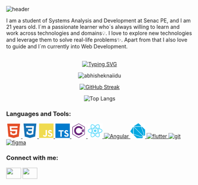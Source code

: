 ![header](https://github.com/emessonSilva/dio-lab-open-source/assets/140443316/b95518a5-0331-4713-af85-1cf1e287f9d1)

I am a student of Systems Analysis and Development at Senac PE, and I am 21 years old.
I´m a passionate learner who´s always willing to learn and work across technologies and domains💡. I love to explore new technologies and leverage them to solve real-life problems✨.
Apart from that I also love to guide and I´m currently into Web Development. 
<br>
<br>
<div align="center">

[![Typing SVG](https://readme-typing-svg.herokuapp.com?font=Fira+Code&size=30&pause=1000&random=false&width=435&lines=My+Github+Stats)](https://git.io/typing-svg)

<img src="https://github-readme-stats.vercel.app/api?username=emessonSilva&show_icons=true&theme=dark&hide_border=true" alt="abhisheknaiidu" />

<br>

[![GitHub Streak](https://github-readme-streak-stats.herokuapp.com/?user=emessonSilva&theme=dark&hide_border=true)](https://github.com/emessonSilva)

![Top Langs](https://github-readme-stats.vercel.app/api/top-langs/?username=emessonSilva&hide_progress=true&theme=dark&hide_border=true)



<h3 align="left">Languages and Tools:</h3>

<p align="left"> 
<a href="https://www.w3.org/html/" target="_blank"> <img src="https://raw.githubusercontent.com/devicons/devicon/55609aa5bd817ff167afce0d965585c92040787a/icons/html5/html5-plain.svg" alt="html5" width="40" height="40"/> </a>
</a> <a href="https://www.w3schools.com/css/" target="_blank"> <img src="https://raw.githubusercontent.com/devicons/devicon/55609aa5bd817ff167afce0d965585c92040787a/icons/css3/css3-plain.svg" alt="css3" width="40" height="40"/> 
<a href="https://www.w3.org/html/" target="_blank"> <img src="https://raw.githubusercontent.com/devicons/devicon/55609aa5bd817ff167afce0d965585c92040787a/icons/javascript/javascript-plain.svg" alt="JavaScript" width="40" height="40"/> 
</a> 
<a href="https://www.w3.org/html/" target="_blank"> <img src="https://raw.githubusercontent.com/devicons/devicon/55609aa5bd817ff167afce0d965585c92040787a/icons/typescript/typescript-plain.svg" alt="TypeScript" width="40" height="40"/> 
</a> 
<a href="https://www.w3.org/html/" target="_blank"> <img src="https://raw.githubusercontent.com/devicons/devicon/55609aa5bd817ff167afce0d965585c92040787a/icons/csharp/csharp-line.svg" alt="C#" width="40" height="40"/> 
</a>  
<a href="https://www.w3.org/html/" target="_blank"> <img src="https://raw.githubusercontent.com/devicons/devicon/55609aa5bd817ff167afce0d965585c92040787a/icons/react/react-original.svg" alt="React" width="40" height="40"/> 
</a>
<a href="https://www.w3.org/html/" target="_blank"> <img src="https://www.vectorlogo.zone/logos/angular/angular-icon.svg" alt="Angular" width="40" height="40"/> 
</a>   
</a>
<a href="https://www.w3.org/html/" target="_blank"> <img src="https://raw.githubusercontent.com/devicons/devicon/55609aa5bd817ff167afce0d965585c92040787a/icons/dart/dart-plain.svg" alt="Dart" width="40" height="40"/> 
</a> </a> 
<a href="https://flutter.dev" target="_blank"> <img src="https://www.vectorlogo.zone/logos/flutterio/flutterio-icon.svg" alt="flutter" width="40" height="40"/> </a>
<a href="https://git-scm.com/" target="_blank"> <img src="https://www.vectorlogo.zone/logos/git-scm/git-scm-icon.svg" alt="git" width="40" height="40"/> </a>
<a href="https://www.figma.com/" target="_blank"> <img src="https://www.vectorlogo.zone/logos/figma/figma-icon.svg" alt="figma" width="40" height="40"></a> 

</p>

<h3 align="left">Connect with me:</h3>
<p align="left">
<a href="https://www.linkedin.com/in/emessonsilva500/" target="blank"><img align="center" src="https://www.vectorlogo.zone/logos/linkedin/linkedin-icon.svg" alt="" height="30" width="40" /></a>
<a href="mailto:emessonbarbosa600@gmail.com" target="blank"><img align="center" src="https://www.vectorlogo.zone/logos/gmail/gmail-icon.svg" alt="" height="30" width="40" /></a>

</p>
